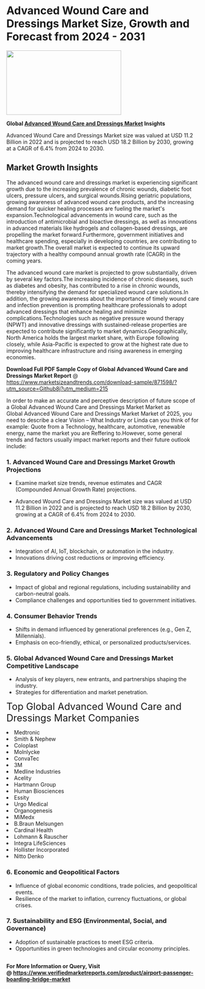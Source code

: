 <H1>Advanced Wound Care and Dressings Market Size, Growth and Forecast from 2024 - 2031</H1><img class="aligncenter size-medium wp-image-584254" src="https://thirdeyenews.in/wp-content/uploads/2024/09/Global-Market-Research-300x168.jpeg" alt="" width="300" height="168" /><p><strong>Global&nbsp;<a href="https://www.marketsizeandtrends.com/download-sample/871598/?utm_source=Github8j?utm_medium=215">Advanced Wound Care and Dressings Market</a> Insights</strong></p><p>Advanced Wound Care and Dressings Market size was valued at USD 11.2 Billion in 2022 and is projected to reach USD 18.2 Billion by 2030, growing at a CAGR of 6.4% from 2024 to 2030.</p><p><h2>Market Growth Insights</h2> <p>The advanced wound care and dressings market is experiencing significant growth due to the increasing prevalence of chronic wounds, diabetic foot ulcers, pressure ulcers, and surgical wounds.Rising geriatric populations, growing awareness of advanced wound care products, and the increasing demand for quicker healing processes are fueling the market's expansion.Technological advancements in wound care, such as the introduction of antimicrobial and bioactive dressings, as well as innovations in advanced materials like hydrogels and collagen-based dressings, are propelling the market forward.Furthermore, government initiatives and healthcare spending, especially in developing countries, are contributing to market growth.The overall market is expected to continue its upward trajectory with a healthy compound annual growth rate (CAGR) in the coming years.</p> <p>The advanced wound care market is projected to grow substantially, driven by several key factors.The increasing incidence of chronic diseases, such as diabetes and obesity, has contributed to a rise in chronic wounds, thereby intensifying the demand for specialized wound care solutions.In addition, the growing awareness about the importance of timely wound care and infection prevention is prompting healthcare professionals to adopt advanced dressings that enhance healing and minimize complications.Technologies such as negative pressure wound therapy (NPWT) and innovative dressings with sustained-release properties are expected to contribute significantly to market dynamics.Geographically, North America holds the largest market share, with Europe following closely, while Asia-Pacific is expected to grow at the highest rate due to improving healthcare infrastructure and rising awareness in emerging economies.<p><span class=""><strong>Download Full PDF Sample Copy of Global Advanced Wound Care and Dressings Market Report</strong> @ <a href="https://www.marketsizeandtrends.com/download-sample/871598/?utm_source=Github8j?utm_medium=215" target="_blank">https://www.marketsizeandtrends.com/download-sample/871598/?utm_source=Github8j?utm_medium=215</a></span></p><p>In order to make an accurate and perceptive description of future scope of a Global&nbsp;Advanced Wound Care and Dressings Market Market as Global&nbsp;Advanced Wound Care and Dressings Market Market of 2025, you need to describe a clear Vision &ndash; What Industry or Linda can you think of for example: Quote from a Technology, healthcare, automotive, renewable energy, name the market you are Reffering to.However, some general trends and factors usually impact market reports and their future outlook include:</p><h3>1.&nbsp;<strong>Advanced Wound Care and Dressings Market Growth Projections</strong></h3><ul><li>Examine market size trends, revenue estimates and CAGR (Compounded Annual Growth Rate) projections.</li><li><p>Advanced Wound Care and Dressings Market size was valued at USD 11.2 Billion in 2022 and is projected to reach USD 18.2 Billion by 2030, growing at a CAGR of 6.4% from 2024 to 2030.</p></li></ul><h3>2.&nbsp;<strong>Advanced Wound Care and Dressings Market Technological Advancements</strong></h3><ul><li>Integration of AI, IoT, blockchain, or automation in the industry.</li><li>Innovations driving cost reductions or improving efficiency.</li></ul><h3>3.&nbsp;<strong>Regulatory and Policy Changes</strong></h3><ul><li>Impact of global and regional regulations, including sustainability and carbon-neutral goals.</li><li>Compliance challenges and opportunities tied to government initiatives.</li></ul><h3>4.&nbsp;<strong>Consumer Behavior Trends</strong></h3><ul><li>Shifts in demand influenced by generational preferences (e.g., Gen Z, Millennials).</li><li>Emphasis on eco-friendly, ethical, or personalized products/services.</li></ul><h3>5.&nbsp;<strong>Global Advanced Wound Care and Dressings Market Competitive Landscape</strong></h3><ul><li>Analysis of key players, new entrants, and partnerships shaping the industry.</li><li>Strategies for differentiation and market penetration.</li></ul><p data-pm-slice="1 1 []"><span style="color: inherit; font-family: inherit; font-size: 25px;">Top Global Advanced Wound Care and Dressings Market Companies</span></p><div class="" data-test-id=""><p><li>Medtronic</li><li> Smith & Nephew</li><li> Coloplast</li><li> Molnlycke</li><li> ConvaTec</li><li> 3M</li><li> Medline Industries</li><li> Acelity</li><li> Hartmann Group</li><li> Human Biosciences</li><li> Essity</li><li> Urgo Medical</li><li> Organogenesis</li><li> MiMedx</li><li> B.Braun Melsungen</li><li> Cardinal Health</li><li> Lohmann & Rauscher</li><li> Integra LifeSciences</li><li> Hollister Incorporated</li><li> Nitto Denko</li></p></div><h3>6.&nbsp;<strong>Economic and Geopolitical Factors</strong></h3><ul><li>Influence of global economic conditions, trade policies, and geopolitical events.</li><li>Resilience of the market to inflation, currency fluctuations, or global crises.</li></ul><h3>7.&nbsp;<strong>Sustainability and ESG (Environmental, Social, and Governance)</strong></h3><ul><li>Adoption of sustainable practices to meet ESG criteria.</li><li>Opportunities in green technologies and circular economy principles.</li></ul><h2><strong style="font-size: 14px;">For More Information or Query, Visit @&nbsp;</strong><a style="background-color: #ffffff; font-size: 14px;" href="https://www.marketsizeandtrends.com/report/advanced-wound-care-and-dressings-market/" target="_blank">https://www.verifiedmarketreports.com/product/airport-passenger-boarding-bridge-market</a></h2>